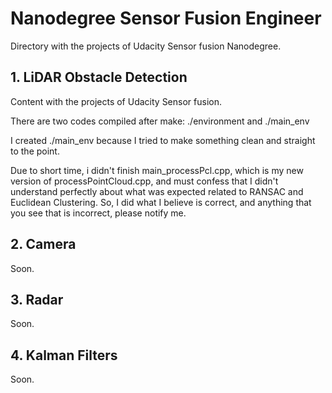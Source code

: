 
 
# Nanodegree Sensor Fusion Engineer

Directory with the projects of Udacity Sensor fusion Nanodegree.

## 1. LiDAR Obstacle Detection

Content with the projects of Udacity Sensor fusion.

There are two codes compiled after make: ./environment and ./main_env

I created ./main_env because I tried to make something clean and straight to the point.

Due to short time, i didn't finish main_processPcl.cpp, which is my new version of processPointCloud.cpp, and must confess that I didn't understand 
perfectly about what was expected related to RANSAC and Euclidean Clustering. So, I did what I believe is correct, and anything that you see that is 
incorrect, please notify me.


## 2. Camera

Soon.

## 3. Radar

Soon.

## 4. Kalman Filters

Soon.
